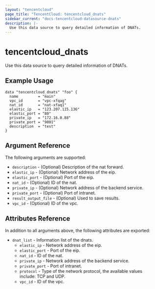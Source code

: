 ```yaml
---
layout: "tencentcloud"
page_title: "TencentCloud: tencentcloud_dnats"
sidebar_current: "docs-tencentcloud-datasource-dnats"
description: |-
  Use this data source to query detailed information of DNATs.
---
```


# tencentcloud_dnats

Use this data source to query detailed information of DNATs.

## Example Usage

```hcl
data "tencentcloud_dnats" "foo" {
  name         = "main"
  vpc_id       = "vpc-xfqag"
  nat_id       = "nat-xfaq1"
  elastic_ip   = "123.207.115.136"
  elastic_port = "80"
  private_ip   = "172.16.0.88"
  private_port = "9001"
  description  = "test"
}
```

## Argument Reference

The following arguments are supported:

* `description` - (Optional) Description of the nat forward.
* `elastic_ip` - (Optional) Network address of the eip.
* `elastic_port` - (Optional) Port of the eip.
* `nat_id` - (Optional) ID of the nat.
* `private_ip` - (Optional) Network address of the backend service.
* `private_port` - (Optional) Port of intranet.
* `result_output_file` - (Optional) Used to save results.
* `vpc_id` - (Optional) ID of the vpc.

## Attributes Reference

In addition to all arguments above, the following attributes are exported:

* `dnat_list` - Information list of the dnats.
  * `elastic_ip` - Network address of the eip.
  * `elastic_port` - Port of the eip.
  * `nat_id` - ID of the nat.
  * `private_ip` - Network address of the backend service.
  * `private_port` - Port of intranet.
  * `protocol` - Type of the network protocol, the available values include: TCP and UDP.
  * `vpc_id` - ID of the vpc.


